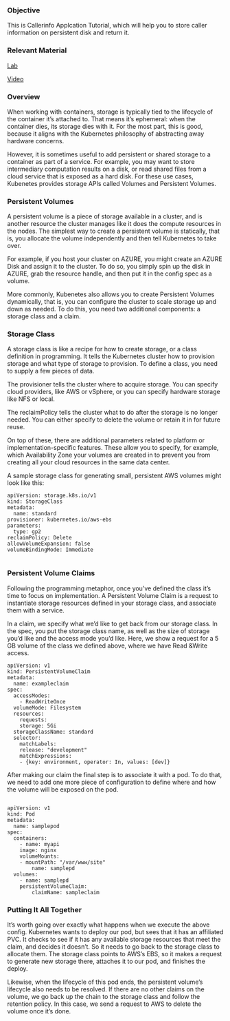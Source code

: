 ### Objective

This is Callerinfo Applcation Tutorial, which will help you to store caller information on persistent disk and return it.


### Relevant Material

[Lab](https://learning.cloudplex.io/cloudplex-labs/docs/Lab3)

[Video]()

### Overview

When working with containers, storage is typically tied to the lifecycle of the container it’s attached to. That means it’s ephemeral: when the container dies, its storage dies with it. For the most part, this is good, because it aligns with the Kubernetes philosophy of abstracting away hardware concerns.

However, it is sometimes useful to add persistent or shared storage to a container as part of a service. For example, you may want to store intermediary computation results on a disk, or read shared files from a cloud service that is exposed as a hard disk. For these use cases, Kubenetes provides storage APIs called Volumes and Persistent Volumes.

### Persistent Volumes

A persistent volume is a piece of storage available in a cluster, and is another resource the cluster manages like it does the compute resources in the nodes. The simplest way to create a persistent volume is statically, that is, you allocate the volume independently and then tell Kubernetes to take over. 

For example, if you host your cluster on AZURE, you might create an AZURE Disk and assign it to the cluster. To do so, you simply spin up the disk in AZURE, grab the resource handle, and then put it in the config spec as a volume.

More commonly, Kubenetes also allows you to create Persistent Volumes dynamically, that is, you can configure the cluster to scale storage up and down as needed. To do this, you need two additional components: a storage class and a claim.


### Storage Class

A storage class is like a recipe for how to create storage, or a class definition in programming. It tells the Kubernetes cluster how to provision storage and what type of storage to provision. To define a class, you need to supply a few pieces of data.

The provisioner tells the cluster where to acquire storage. You can specify cloud providers, like AWS or vSphere, or you can specify hardware storage like NFS or local. 

The reclaimPolicy tells the cluster what to do after the storage is no longer needed. You can either specify to delete the volume or retain it in for future reuse.

On top of these, there are additional parameters related to platform or implementation-specific features. These allow you to specify, for example, which Availability Zone your volumes are created in to prevent you from creating all your cloud resources in the same data center.

A sample storage class for generating small, persistent AWS volumes might look like this:

```
apiVersion: storage.k8s.io/v1
kind: StorageClass
metadata:
  name: standard
provisioner: kubernetes.io/aws-ebs
parameters:
  type: gp2
reclaimPolicy: Delete
allowVolumeExpansion: false
volumeBindingMode: Immediate


```

### Persistent Volume Claims

Following the programming metaphor, once you’ve defined the class it’s time to focus on implementation. A Persistent Volume Claim is a request to instantiate storage resources defined in your storage class, and associate them with a service.

In a claim, we specify what we’d like to get back from our storage class. In the spec, you put the storage class name, as well as the size of storage you’d like and the access mode you’d like. Here, we show a request for a 5 GB volume of the class we defined above, where we have Read &Write access.


```
apiVersion: v1
kind: PersistentVolumeClaim
metadata:
  name: exampleclaim
spec:
  accessModes:
	- ReadWriteOnce
  volumeMode: Filesystem
  resources:
	requests:
  	storage: 5Gi
  storageClassName: standard
  selector:
	matchLabels:
  	release: "development"
	matchExpressions:
  	- {key: environment, operator: In, values: [dev]}

```

After making our claim the final step is to associate it with a pod. To do that, we need to add one more piece of configuration to define where and how the volume will be exposed on the pod. 

```

apiVersion: v1
kind: Pod
metadata:
  name: samplepod
spec:
  containers:
	- name: myapi
  	image: nginx
  	volumeMounts:
  	- mountPath: "/var/www/site"
    	name: samplepd
  volumes:
	- name: samplepd
  	persistentVolumeClaim:
    	claimName: sampleclaim

```

### Putting It All Together

It’s worth going over exactly what happens when we execute the above config. Kubernetes wants to deploy our pod, but sees that it has an affiliated PVC. It checks to see if it has any available storage resources that meet the claim, and decides it doesn’t. So it needs to go back to the storage class to allocate them. The storage class points to AWS’s EBS, so it makes a request to generate new storage there, attaches it to our pod, and finishes the deploy.

Likewise, when the lifecycle of this pod ends, the persistent volume’s lifecycle also needs to be resolved. If there are no other claims on the volume, we go back up the chain to the storage class and follow the retention policy. In this case, we send a request to AWS to delete the volume once it’s done.

